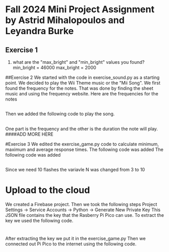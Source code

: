 # Fall 2024 Mini Project Assignment by Astrid Mihalopoulos and Leyandra Burke
## Exercise 1
1.  what are the "max_bright" and "min_bright" values you found?
min_bright = 46000
max_bright = 2000

##Exercise 2
We started with the code in exercise_sound.py as a starting point. We decided to play the Wii Theme music or the "Mii Song". We first found the frequency for the notes. That was done by finding the sheet music and using the frequency website. 
Here are the frequencies for the notes 
##
Then we added the following code to play the song. 
##
One part is the frequency and the other is the duration the note will play. 
####ADD MORE HERE 

#Exercise 3
We edited the exercise_game.py code to calculate minimum, maximum and average response times. The following code was added 
The following code was added 
##
Since we need 10 flashes the variavle N was changed from 3 to 10 

# Upload to the cloud 
We created a Firebase project. Then we took the following steps Project Settings -> Service Accounts -> Python -> Generate New Private Key
This JSON file contains the key that the Rasberry Pi Pico can use. 
To extract the key we used the following code. 
#
After extracting the key we put it in the exercise_game.py
Then we connected out Pi Pico to the internet using the following code. 
